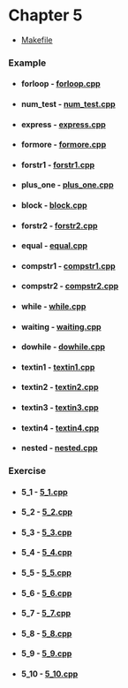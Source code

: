 # Chapter 5

* [Makefile](Makefile)

### Example
* #### forloop - [forloop.cpp](forloop.cpp)
* #### num_test - [num_test.cpp](num_test.cpp)
* #### express - [express.cpp](express.cpp)
* #### formore - [formore.cpp](formore.cpp)
* #### forstr1 - [forstr1.cpp](forstr1.cpp)
* #### plus_one - [plus_one.cpp](plus_one.cpp)
* #### block - [block.cpp](block.cpp)
* #### forstr2 - [forstr2.cpp](forstr2.cpp)
* #### equal - [equal.cpp](equal.cpp)
* #### compstr1 - [compstr1.cpp](compstr1.cpp)
* #### compstr2 - [compstr2.cpp](compstr2.cpp)
* #### while - [while.cpp](while.cpp)
* #### waiting - [waiting.cpp](waiting.cpp)
* #### dowhile - [dowhile.cpp](dowhile.cpp)
* #### textin1 - [textin1.cpp](textin1.cpp)
* #### textin2 - [textin2.cpp](textin2.cpp)
* #### textin3 - [textin3.cpp](textin3.cpp)
* #### textin4 - [textin4.cpp](textin4.cpp)
* #### nested - [nested.cpp](nested.cpp)

### Exercise
* #### 5_1 - [5_1.cpp](5_1.cpp)
* #### 5_2 - [5_2.cpp](5_2.cpp)
* #### 5_3 - [5_3.cpp](5_3.cpp)
* #### 5_4 - [5_4.cpp](5_4.cpp)
* #### 5_5 - [5_5.cpp](5_5.cpp)
* #### 5_6 - [5_6.cpp](5_6.cpp)
* #### 5_7 - [5_7.cpp](5_7.cpp)
* #### 5_8 - [5_8.cpp](5_8.cpp)
* #### 5_9 - [5_9.cpp](5_9.cpp)
* #### 5_10 - [5_10.cpp](5_10.cpp)

